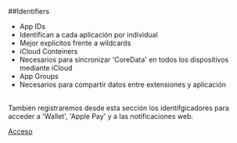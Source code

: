 ##Identifiers
<br />

- App IDs
 - Identifican a cada aplicación por individual
 - Mejor explicitos frente a wildcards 
- iCloud Conteiners
 - Necesarios para sincronizar 'CoreData' en todos los dispositivos mediante iCloud
- App Groups
 - Necesarios para compartir datos entre extensiones y aplicación

<br />
También registraremos desde esta sección los identifgicadores para acceder a 'Wallet', 'Apple Pay' y a las notificaciones web.
<br />

<a href="https://developer.apple.com/account/ios/identifiers/bundle/bundleList.action">Acceso</a>